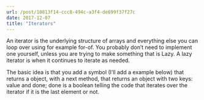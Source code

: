 ```yaml
---
url: /post/10813f14-ccc8-494c-a3f4-de699f37f27c
date: 2017-12-07
title: "Iterators"
---
```


An iterator is the underlying structure of arrays and everything else you can loop over using for example for-of. You probably don&#8217;t need to implement one yourself, unless you are trying to make something that is Lazy. A lazy iterator is when it continues to iterate as needed.



The basic idea is that you add a symbol (I&#8217;ll add a example below) that returns a object, with a next method, that returns an object with two keys: value and done; done is a boolean telling the code that iterates over the iterator if it is the last element or not.



<script src="https://gist.github.com/hjertnes/42746a6e57bd3de3f5294c2fb4348716.js"></script>